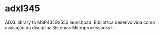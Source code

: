 # adxl345
ADXL library to MSP430G2553 launchpad.
Biblioteca desenvolvida como avaliação da disciplina Sistemas Microprocessados II

